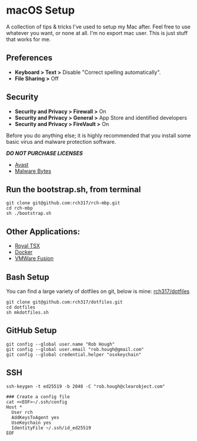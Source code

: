 # macOS Setup

A collection of tips & tricks I've used to setup my Mac after. Feel free to use
whatever you want, or none at all.  I'm no export mac user. This is just stuff
that works for me.


## Preferences

- **Keyboard > Text >** Disable "Correct spelling automatically".
- **File Sharing >** Off

## Security
- **Security and Privacy > Firewall >** On
- **Security and Privacy > General >** App Store and identified developers
- **Security and Privacy > FireVault >** On

Before you do anything else; it is highly recommended that you install some
basic virus and malware protection software.

***DO NOT PURCHASE LICENSES***

  -  [Avast](https://www.avast.com/en-us/mac)
  -  [Malware Bytes](https://www.malwarebytes.com/mac-download/)


## Run the bootstrap.sh, from terminal
```
git clone git@github.com:rch317/rch-mbp.git
cd rch-mbp
sh ./bootstrap.sh
```

## Other Applications:
  - [Royal TSX](https://www.royalapplications.com/ts/mac/download)
  - [Docker](https://download.docker.com/mac/stable/Docker.dmg)
  - [VMWare Fusion](https://www.vmware.com/products/fusion/fusion-evaluation.html)

## Bash Setup
You can find a large variety of dotfiles on git, below is mine:
[rch317/dotfiles](https://github.com/rch317/dotfiles)

```shell
git clone git@github.com:rch317/dotfiles.git
cd dotfiles
sh mkdotfiles.sh
```

## GitHub Setup
```shell
git config --global user.name "Rob Hough"
git config --global user.email "rob.hough@gmail.com"
git config --global credential.helper "osxkeychain"
```

## SSH
```shell
ssh-keygen -t ed25519 -b 2048 -C "rob.hough@clearobject.com"

### Create a config file
cat <<EOF>~/.ssh/config
Host *
  User rch
  AddKeysToAgent yes
  UseKeychain yes
  IdentityFile ~/.ssh/id_ed25519
EOF
```